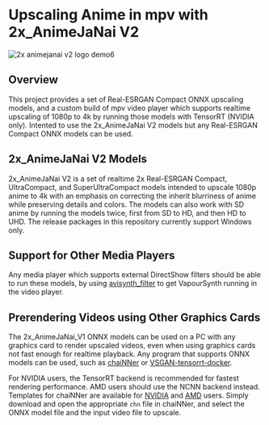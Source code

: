 # Upscaling Anime in mpv with 2x_AnimeJaNai V2

![2x animejanai v2 logo demo6](https://github.com/the-database/mpv-upscale-2x_animejanai/assets/25811902/f7219bd4-b1d7-41a4-8b3b-6385d28c87f2)


## Overview
This project provides a set of Real-ESRGAN Compact ONNX upscaling models, and a custom build of mpv video player which supports realtime upscaling of 1080p to 4k by running those models with TensorRT (NVIDIA only). Intented to use the 2x_AnimeJaNai V2 models but any Real-ESRGAN Compact ONNX models can be used. 

## 2x_AnimeJaNai V2 Models
2x_AnimeJaNai V2 is a set of realtime 2x Real-ESRGAN Compact, UltraCompact, and SuperUltraCompact models intended to upscale 1080p anime to 4k with an emphasis on correcting the inherit blurriness of anime while preserving details and colors. The models can also work with SD anime by running the models twice, first from SD to HD, and then HD to UHD. The release packages in this repository currently support Windows only.

## Support for Other Media Players
Any media player which supports external DirectShow filters should be able to run these models, by using [avisynth_filter](https://github.com/CrendKing/avisynth_filter) to get VapourSynth running in the video player. 

## Prerendering Videos using Other Graphics Cards
The 2x_AnimeJaNai_V1 ONNX models can be used on a PC with any graphics card to render upscaled videos, even when using graphics cards not fast enough for realtime playback. Any program that supports ONNX models can be used, such as [chaiNNer](https://github.com/chaiNNer-org/chaiNNer) or [VSGAN-tensorrt-docker](https://github.com/styler00dollar/VSGAN-tensorrt-docker).

For NVIDIA users, the TensorRT backend is recommended for fastest rendering performance. AMD users should use the NCNN backend instead. Templates for chaiNNer are available for [NVIDIA](animejanai-nvidia.chn?raw=1) and [AMD](animejanai-amd.chn?raw=1) users. Simply download and open the appropriate `chn` file in chaiNNer, and select the ONNX model file and the input video file to upscale. 
